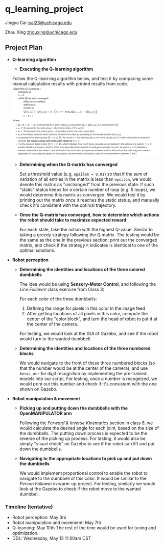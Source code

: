 # q_learning_project

Jingyu Cai [jcai23@uchicago.edu](mailto:jcai23@uchicago.edu)

Zhou Xing [zhouxing@uchicago.edu](mailto:zhouxing@uchicago.edu)

## Project Plan

- **Q-learning algorithm**
    - **Executing the Q-learning algorithm**
   
     Follow the Q-learning algorithm below, and test it by comparing some manual calculation results with printed results from code.
        <img src="./qlearning_algo.png" width=800>

    - **Determining when the Q-matrix has converged**
    
      Set a threshold value (e.g. `epsilon = 0.01`) so that if the sum of variation of all entries in the matrix is less than `epsilon`, we would denote this matrix as "unchanged" from the previous state. If such "static" status keeps for a certain number of loop (e.g. 5 loops), we would determine this matrix as converged. We would test it by printing out the matrix once it reaches the static status, and manually check it's consistent with the optimal trajectory.

    - **Once the Q-matrix has converged, how to determine which actions the robot should take to maximize expected reward**

      For each state, take the action with the highest Q-value. Similar to taking a greedy strategy following the Q matrix. The testing would be the same as the one in the previous section: print out the converged matrix, and check if the strategy it indicates is identical to one of the optimal solutions.

- **Robot perception**
    - **Determining the identities and locations of the three colored dumbbells**
  
        The idea would be using **Sensory-Motor Control**, and following the *Line Follower* class exercise from Class 3: 
        
        For each color of the three dumbbells:
        1. Defining the range for pixels in this color in the image feed
        2. After getting locations of all pixels in this color, compute the center of the "color block", and turn the head of robot to put it at the center of the camera.
        
        For testing, we would look at the GUI of Gazebo, and see if the robot would turn to the wanted dumbbell. 

    - **Determining the identities and locations of the three numbered blocks**
  
        We would navigate to the front of these three numbered blocks (so that the number would be at the center of the camera), and use `keras_ocr` for digit recognition by implementing the pre-trained models into our script. For testing, once a number is recognized, we would print out this number and check if it's consistent with the one shown on Gazebo.

- **Robot manipulation & movement**
    - **Picking up and putting down the dumbbells with the OpenMANIPULATOR arm**

        Following the *Forward & Inverse Kinematics* section in class 8, we would calculate the desired angle for each joint, based on the size of the dumbbells. The putting down process is expected to be the reverse of the picking up process. For testing, it would also be simply "visual check" on Gazebo to see if the robot can lift and put down the dumbbells.

    - **Navigating to the appropriate locations to pick up and put down the dumbbells**
  
        We would implement proportional control to enable the robot to navigate to the dumbbell of this color. It would be similar to the *Person Follower* in warm-up project. For testing, similarly we would look at the Gazebo to check if the robot move to the wanted dumbbell.

### Timeline (tentative)
- Robot perception: May 3rd
- Robot manipulation and movement: May 7th
- Q-learning: May 10th
  The rest of the time would be used for tuning and optimization.
- DDL: Wednesday, May 12 11:00am CST
